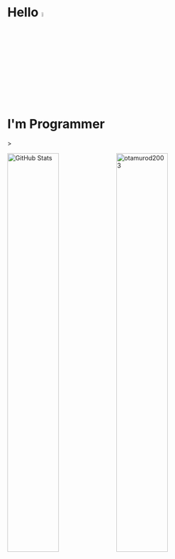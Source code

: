 <div><h1 align="left">Hello <img width="5%" height="5%" src="https://camo.githubusercontent.com/e8e7b06ecf583bc040eb60e44eb5b8e0ecc5421320a92929ce21522dbc34c891/68747470733a2f2f6d656469612e67697068792e636f6d2f6d656469612f6876524a434c467a6361737252346961377a2f67697068792e676966">
  <h1> I'm Programmer</h1>>
  
</div>

<p>
 <img alt="GitHub Stats" width="48%" src="https://github-readme-stats.vercel.app/api?username=otamurod2003&theme=radical&hide_border=false&count_private=true&show_icons=true">
<img width="48%"  src="https://github-readme-streak-stats.herokuapp.com/?user=otamurod2003&theme=radical" alt="otamurod2003" />
</p>

